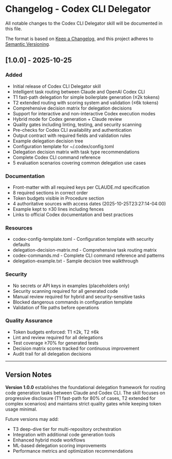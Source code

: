 # Changelog - Codex CLI Delegator

All notable changes to the Codex CLI Delegator skill will be documented in this file.

The format is based on [Keep a Changelog](https://keepachangelog.com/en/1.0.0/),
and this project adheres to [Semantic Versioning](https://semver.org/spec/v2.0.0.html).

## [1.0.0] - 2025-10-25

### Added
- Initial release of Codex CLI Delegator skill
- Intelligent task routing between Claude and OpenAI Codex CLI
- T1 fast-path delegation for simple boilerplate generation (≤2k tokens)
- T2 extended routing with scoring system and validation (≤6k tokens)
- Comprehensive decision matrix for delegation decisions
- Support for interactive and non-interactive Codex execution modes
- Hybrid mode for Codex generation + Claude review
- Quality gates including linting, testing, and security scanning
- Pre-checks for Codex CLI availability and authentication
- Output contract with required fields and validation rules
- Example delegation decision tree
- Configuration template for ~/.codex/config.toml
- Delegation decision matrix with task type recommendations
- Complete Codex CLI command reference
- 5 evaluation scenarios covering common delegation use cases

### Documentation
- Front-matter with all required keys per CLAUDE.md specification
- 8 required sections in correct order
- Token budgets visible in Procedure section
- 4 authoritative sources with access dates (2025-10-25T23:27:14-04:00)
- Example kept to ≤30 lines including fences
- Links to official Codex documentation and best practices

### Resources
- codex-config-template.toml - Configuration template with security defaults
- delegation-decision-matrix.md - Comprehensive task routing matrix
- codex-commands.md - Complete CLI command reference and patterns
- delegation-example.txt - Sample decision tree walkthrough

### Security
- No secrets or API keys in examples (placeholders only)
- Security scanning required for all generated code
- Manual review required for hybrid and security-sensitive tasks
- Blocked dangerous commands in configuration template
- Validation of file paths before operations

### Quality Assurance
- Token budgets enforced: T1 ≤2k, T2 ≤6k
- Lint and review required for all delegations
- Test coverage ≥70% for generated tests
- Decision matrix scores tracked for continuous improvement
- Audit trail for all delegation decisions

---

## Version Notes

**Version 1.0.0** establishes the foundational delegation framework for routing code generation tasks between Claude and Codex CLI. The skill focuses on progressive disclosure (T1 fast-path for 80% of cases, T2 extended for complex scenarios) and maintains strict quality gates while keeping token usage minimal.

Future versions may add:
- T3 deep-dive tier for multi-repository orchestration
- Integration with additional code generation tools
- Enhanced hybrid mode workflows
- ML-based delegation scoring improvements
- Performance metrics and optimization recommendations
